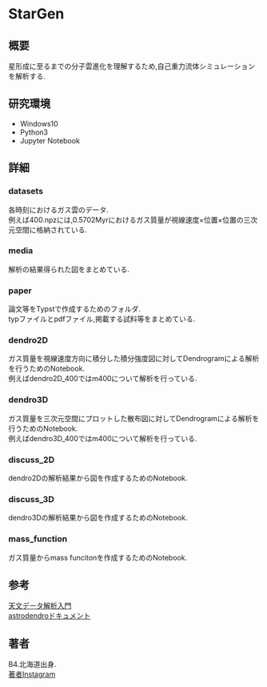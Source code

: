 # StarGen

## 概要
星形成に至るまでの分子雲進化を理解するため,自己重力流体シミュレーションを解析する.

## 研究環境
- Windows10
- Python3
- Jupyter Notebook

## 詳細
### datasets
各時刻におけるガス雲のデータ.  
例えば400.npzには,0.5702Myrにおけるガス質量が視線速度×位置×位置の三次元空間に格納されている.

### media
解析の結果得られた図をまとめている.

### paper
論文等をTypstで作成するためのフォルダ.  
typファイルとpdfファイル,掲載する試料等をまとめている.

### dendro2D
ガス質量を視線速度方向に積分した積分強度図に対してDendrogramによる解析を行うためのNotebook.  
例えばdendro2D_400ではm400について解析を行っている.

### dendro3D
ガス質量を三次元空間にプロットした散布図に対してDendrogramによる解析を行うためのNotebook.  
例えばdendro3D_400ではm400について解析を行っている.

### discuss_2D
dendro2Dの解析結果から図を作成するためのNotebook.

### discuss_3D
dendro3Dの解析結果から図を作成するためのNotebook.

### mass_function
ガス質量からmass funcitonを作成するためのNotebook.

## 参考
[天文データ解析入門](https://qiita.com/Shinji_Fujita/items/ecb869e5b6a9fa468483)  
[astrodendroドキュメント](https://dendrograms.readthedocs.io/en/stable/)

## 著者
B4.北海道出身.  
[著者Instagram](https://www.instagram.com/melan_cozmo/)
